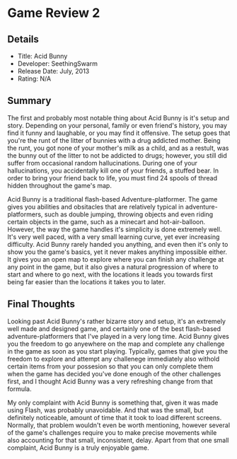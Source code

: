 # Game Review 2

## Details

* Title: Acid Bunny
* Developer: SeethingSwarm
* Release Date: July, 2013
* Rating: N/A

## Summary
  The first and probably most notable thing about Acid Bunny is it's setup and story. Depending on your personal, family or even friend's history, you may find it funny and laughable, or you may find it offensive. The setup goes that you're the runt of the litter of bunnies with a drug addicted mother. Being the runt, you got none of your mother's milk as a child, and as a restult, was the bunny out of the litter to not be addicted to drugs; however, you still did suffer from occasional random hallucinations. During one of your hallucinations, you accidentally kill one of your friends, a stuffed bear. In order to bring your friend back to life, you must find 24 spools of thread hidden throughout the game's map.
  
  Acid Bunny is a traditional flash-based Adventure-platformer. The game gives you abilities and obsitacles that are relatively typical in adventure-platformers, such as double jumping, throwing objects and even riding certain objects in the game, such as a minecart and hot-air-balloon. However, the way the game handles it's simplicity is done extremely well. It's very well paced, with a very small learning curve, yet ever increasing difficulty. Acid Bunny rarely handed you anything, and even then it's only to show you the game's basics, yet it never makes anything impossible either. It gives you an open map to explore where you can finish any challenge at any point in the game, but it also gives a natural progression of where to start and where to go next, with the locations it leads you towards first being far easier than the locations it takes you to later. 

## Final Thoughts
  Looking past Acid Bunny's rather bizarre story and setup, it's an extremely well made and designed game, and certainly one of the best flash-based adventure-platformers that I've played in a very long time. Acid Bunny gives you the freedom to go anyewhere on the map and complete any challenge in the game as soon as you start playing. Typically, games that give you the freedom to explore and attempt any challenege immediately also withold certain items from your possesion so that you can only complete them when the game has decided you've done enough of the other challenges first, and I thought Acid Bunny was a very refreshing change from that formula. 
  
  My only complaint with Acid Bunny is something that, given it was made using Flash, was probably unavoidable. And that was the small, but definitely noticeable, amount of time that it took to load different screens. Normally, that problem wouldn't even be worth mentioning, however several of the game's challenges require you to make precise movements while also accounting for that small, inconsistent, delay. Apart from that one small complaint, Acid Bunny is a truly enjoyable game.
